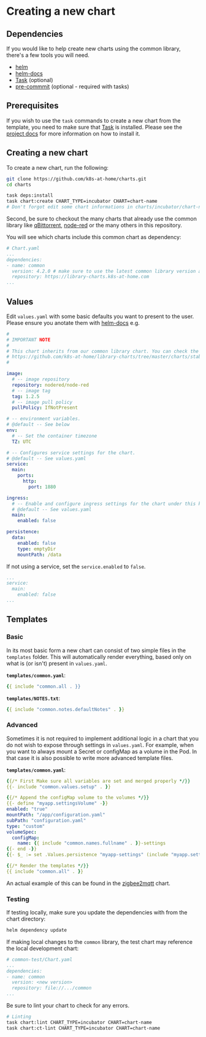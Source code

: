 # Creating a new chart

## Dependencies

If you would like to help create new charts using the common library, there's
a few tools you will need.

- [helm](https://helm.sh/docs/intro/install/)
- [helm-docs](https://github.com/norwoodj/helm-docs)
- [Task](https://taskfile.dev) (optional)
- [pre-commmit](https://pre-commit.com) (optional - required with tasks)

## Prerequisites

If you wish to use the `task` commands to create a new chart from the template, you need to make sure that [Task](https://taskfile.dev) is installed.
Please see the [project docs](https://taskfile.dev/#/installation) for more information on how to install it.

## Creating a new chart

To create a new chart, run the following:

```sh
git clone https://github.com/k8s-at-home/charts.git
cd charts

task deps:install
task chart:create CHART_TYPE=incubator CHART=chart-name
# Don't forgot edit some chart informations in charts/incubator/chart-name/Chart.yaml and charts/chart-name/values.yaml
```

Second, be sure to checkout the many charts that already use the common library like
[qBittorrent](https://github.com/k8s-at-home/charts/tree/master/charts/stable/qbittorrent),
[node-red](https://github.com/k8s-at-home/charts/tree/master/charts/stable/node-red)
or the many others in this repository.

You will see which charts include this common chart as dependency:

```yaml
# Chart.yaml
...
dependencies:
- name: common
  version: 4.2.0 # make sure to use the latest common library version available
  repository: https://library-charts.k8s-at-home.com
...
```

## Values

Edit `values.yaml` with some basic defaults you want to present to the user.
Please ensure you anotate them with [helm-docs](https://github.com/norwoodj/helm-docs)
e.g.

```yaml
#
# IMPORTANT NOTE
#
# This chart inherits from our common library chart. You can check the default values/options here:
# https://github.com/k8s-at-home/library-charts/tree/master/charts/stable/common/values.yaml
#

image:
  # -- image repository
  repository: nodered/node-red
  # -- image tag
  tag: 1.2.5
  # -- image pull policy
  pullPolicy: IfNotPresent

# -- environment variables.
# @default -- See below
env:
  # -- Set the container timezone
  TZ: UTC

# -- Configures service settings for the chart.
# @default -- See values.yaml
service:
  main:
    ports:
      http:
        port: 1880

ingress:
  # -- Enable and configure ingress settings for the chart under this key.
  # @default -- See values.yaml
  main:
    enabled: false

persistence:
  data:
    enabled: false
    type: emptyDir
    mountPath: /data
```

If not using a service, set the `service.enabled` to `false`.

```yaml
...
service:
  main:
    enabled: false
...
```

## Templates

### Basic

In its most basic form a new chart can consist of two simple files in the
`templates` folder. This will automatically render everything, based only on
what is (or isn't) present in `values.yaml`.

**`templates/common.yaml`**:

```yaml
{{ include "common.all . }}
```

**`templates/NOTES.txt`**:

```yaml
{{ include "common.notes.defaultNotes" . }}
```

### Advanced

Sometimes it is not required to implement additional logic in a chart that you
do not wish to expose through settings in `values.yaml`. For example, when you
want to always mount a Secret or configMap as a volume in the Pod. In that
case it is also possible to write more advanced template files.

**`templates/common.yaml`**:

```yaml
{{/* First Make sure all variables are set and merged properly */}}
{{- include "common.values.setup" . }}

{{/* Append the configMap volume to the volumes */}}
{{- define "myapp.settingsVolume" -}}
enabled: "true"
mountPath: "/app/configuration.yaml"
subPath: "configuration.yaml"
type: "custom"
volumeSpec:
  configMap:
    name: {{ include "common.names.fullname" . }}-settings
{{- end -}}
{{- $_ := set .Values.persistence "myapp-settings" (include "myapp.settingsVolume" . | fromYaml) -}}

{{/* Render the templates */}}
{{ include "common.all" . }}
```

An actual example of this can be found in the [zigbee2mqtt][zigbee2mqtt] chart.

### Testing

If testing locally, make sure you update the dependencies with from the chart
directory:

```bash
helm dependency update
```

If making local changes to the `common` library, the test chart may reference
the local development chart:

```yaml
# common-test/Chart.yaml
...
dependencies:
- name: common
  version: <new version>
  repository: file://.../common
...
```

Be sure to lint your chart to check for any errors.

```sh
# Linting
task chart:lint CHART_TYPE=incubator CHART=chart-name
task chart:ct-lint CHART_TYPE=incubator CHART=chart-name
```

[zigbee2mqtt]: https://github.com/k8s-at-home/charts/tree/master/charts/stable/zigbee2mqtt
